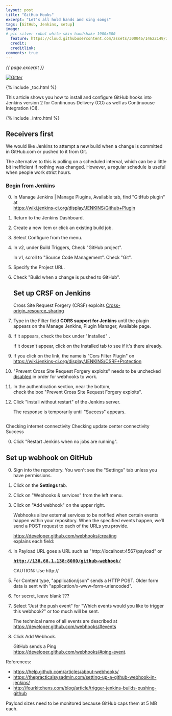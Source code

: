 ```yaml
---
layout: post
title: "GitHub Hooks"
excerpt: "Let's all hold hands and sing songs"
tags: [GitHub, Jenkins, setup]
image:
# pic silver robot white skin handshake 1900x500
  feature: https://cloud.githubusercontent.com/assets/300046/14622149/306629f0-0585-11e6-961a-dc8f60dadbf6.jpg
  credit: 
  creditlink: 
comments: true
---
```

<i>{{ page.excerpt }}</i>

[![Gitter](https://badges.gitter.im/wilsonmar/wilsonmar.github.io.svg)](https://gitter.im/wilsonmar/wilsonmar.github.io?utm_source=badge&utm_medium=badge&utm_campaign=pr-badge)

{% include _toc.html %}

This article shows you how to install and configure 
GitHub hooks into Jenkins version 2 for Continuous Delivery (CD) as well as Continuouse Integration (CI).

{% include _intro.html %}

## Receivers first #

We would like Jenkins to attempt a new build when a change is committed in GitHub.com or pushed to it from Git.

   The alternative to this is polling on a scheduled interval,
   which can be a little bit inefficient if nothing was changed.
   However, a regular schedule is useful when people work strict hours.

   ### Begin from Jenkins #

0. In Manage Jenkins | Manage Plugins, Available tab, find "GitHub plugin" at<br />
   <a target="_blank" href="https://wiki.jenkins-ci.org/display/JENKINS/Github+Plugin/">
   https://wiki.jenkins-ci.org/display/JENKINS/Github+Plugin</a>
0. Return to the Jenkins Dashboard.
0. Create a new item or click an existing build job.
0. Select Configure from the menu.
0. In v2, under Build Triggers, Check "GitHub project".
   
   In v1, scroll to "Source Code Management". Check "Git".

0. Specify the Project URL.
0. Check "Build when a change is pushed to GitHub".


   ## Set up CRSF on Jenkins #

   Cross Site Request Forgery (CRSF) exploits
   <a target="_blank" href="https://www.wikiwand.com/en/Cross-origin_resource_sharing">
   Cross-origin_resource_sharing</a>
  
0. Type in the Filter field <strong>CORS support for Jenkins</strong> until the plugin appears
   on the Manage Jenkins, Plugin Manager, Available page.

0. If it appears, check the box under "Installed" .

   If it doesn't appear, click on the Installed tab to see if it's there already.

0. If you click on the link, the name is "Cors Filter Plugin" on<br />
   <a target="_blank" href="https://wiki.jenkins-ci.org/display/JENKINS/CSRF+Protection">
   https://wiki.jenkins-ci.org/display/JENKINS/CSRF+Protection</a>

0. "Prevent Cross Site Request Forgery exploits"
   needs to be unchecked 
   <a target="_blank" href="https://issues.jenkins-ci.org/browse/JENKINS-20140/">
   disabled</a>
   in order for webhooks to work.

0. In the authentication section, near the bottom,<br />
   check the box "Prevent Cross Site Request Forgery exploits".
   
0. Click "Install without restart" of the Jenkins server.

   The response is temporarily until "Success" appears.

   <pre>
Checking internet connectivity
Checking update center connectivity
Success
   </pre>

0. Click "Restart Jenkins when no jobs are running".


## Set up webhook on GitHub #

0. Sign into the repository. You won't see the "Settings" tab unless you have permissions.
0. Click on the <strong>Settings</strong> tab.
0. Click on "Webhooks & services" from the left menu.
0. Click on "Add webhook" on the upper right.

   Webhooks allow external services to be notified when certain events happen within your repository. When the specified events happen, we’ll send a POST request to each of the URLs you provide. 

   <a target="_blank" href="https://developer.github.com/webhooks/creating/">
   https://developer.github.com/webhooks/creating</a><br />
   explains each field:

0. In Payload URL goes a URL such as "http://localhost:4567/payload" or

   <tt><strong>
   http://138.68.1.138:8080/github-webhook/
   </strong></tt>

   CAUTION: Use http://

0. For Content type, "application/json" sends a HTTP POST. 
   Older form data is sent with "application/x-www-form-urlencoded".

0. For secret, leave blank ???

0. Select "Just the push event" for "Which events would you like to trigger this webhook?"
   or too much will be sent.

   The technical name of all events are described at<br />
   https://developer.github.com/webhooks/#events

0. Click Add Webhook.

   GitHub sends a Ping<br />
   https://developer.github.com/webhooks/#ping-event.

References:

   * https://help.github.com/articles/about-webhooks/
   * https://thepracticalsysadmin.com/setting-up-a-github-webhook-in-jenkins/
   * http://fourkitchens.com/blog/article/trigger-jenkins-builds-pushing-github

Payload sizes need to be monitored because GitHub caps them at 5 MB each. 
